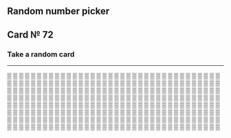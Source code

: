 ## Random number picker 

## Card № 72

### Take a random card
----
[▒](70.md) [▒](84.md) [▒](74.md) [▒](68.md) [▒](29.md) [▒](80.md) [▒](30.md) [▒](82.md) [▒](23.md) [▒](24.md) [▒](31.md) [▒](11.md) [▒](2.md) [▒](40.md) [▒](31.md) [▒](56.md) [▒](64.md) [▒](9.md) [▒](90.md) [▒](5.md) [▒](48.md) [▒](25.md) [▒](56.md) [▒](73.md) [▒](83.md) [▒](22.md) [▒](83.md) [▒](30.md) [▒](69.md) [▒](94.md) [▒](27.md) [▒](69.md) [▒](44.md) [▒](29.md) [▒](87.md) [▒](69.md) [▒](37.md) [▒](99.md) [▒](2.md) [▒](66.md) [▒](9.md) [▒](61.md) [▒](90.md) [▒](28.md) [▒](70.md) [▒](83.md) [▒](16.md) [▒](87.md) [▒](16.md) [▒](84.md) [▒](89.md) [▒](97.md) [▒](73.md) [▒](67.md) [▒](62.md) [▒](96.md) [▒](70.md) [▒](93.md) [▒](38.md) [▒](32.md) [▒](28.md) [▒](97.md) [▒](93.md) [▒](7.md) [▒](78.md) [▒](15.md) [▒](10.md) [▒](71.md) [▒](24.md) [▒](76.md) [▒](91.md) [▒](24.md) [▒](58.md) [▒](39.md) [▒](10.md) [▒](79.md) [▒](34.md) [▒](77.md) [▒](80.md) [▒](59.md) [▒](14.md) [▒](72.md) [▒](22.md) [▒](3.md) [▒](55.md) [▒](15.md) [▒](53.md) [▒](52.md) [▒](6.md) [▒](60.md) [▒](20.md) [▒](61.md) [▒](28.md) [▒](32.md) [▒](42.md) [▒](51.md) [▒](99.md) [▒](56.md) [▒](88.md) [▒](12.md) [▒](31.md) [▒](13.md) [▒](66.md) [▒](41.md) [▒](12.md) [▒](62.md) [▒](51.md) [▒](41.md) [▒](14.md) [▒](26.md) [▒](3.md) [▒](40.md) [▒](54.md) [▒](44.md) [▒](91.md) [▒](35.md) [▒](81.md) [▒](81.md) [▒](98.md) [▒](44.md) [▒](49.md) [▒](46.md) [▒](82.md) [▒](36.md) [▒](4.md) [▒](72.md) [▒](34.md) [▒](34.md) [▒](78.md) [▒](89.md) [▒](59.md) [▒](58.md) [▒](88.md) [▒](64.md) [▒](85.md) [▒](33.md) [▒](29.md) [▒](43.md) [▒](27.md) [▒](12.md) [▒](19.md) [▒](79.md) [▒](10.md) [▒](20.md) [▒](12.md) [▒](38.md) [▒](81.md) [▒](11.md) [▒](65.md) [▒](57.md) [▒](86.md) [▒](42.md) [▒](13.md) [▒](14.md) [▒](45.md) [▒](25.md) [▒](33.md) [▒](6.md) [▒](35.md) [▒](36.md) [▒](35.md) [▒](77.md) [▒](91.md) [▒](54.md) [▒](19.md) [▒](3.md) [▒](41.md) [▒](74.md) [▒](17.md) [▒](64.md) [▒](89.md) [▒](37.md) [▒](55.md) [▒](49.md) [▒](72.md) [▒](38.md) [▒](39.md) [▒](13.md) [▒](86.md) [▒](87.md) [▒](33.md) [▒](36.md) [▒](6.md) [▒](71.md) [▒](94.md) [▒](97.md) [▒](30.md) [▒](92.md) [▒](4.md) [▒](21.md) [▒](48.md) [▒](72.md) [▒](17.md) [▒](43.md) [▒](52.md) [▒](19.md) [▒](39.md) [▒](16.md) [▒](34.md) [▒](84.md) [▒](91.md) [▒](0.md) [▒](57.md) [▒](11.md) [▒](88.md) [▒](59.md) [▒](23.md) [▒](8.md) [▒](45.md) [▒](49.md) [▒](68.md) [▒](50.md) [▒](54.md) [▒](67.md) [▒](4.md) [▒](4.md) [▒](63.md) [▒](53.md) [▒](26.md) [▒](43.md) [▒](14.md) [▒](58.md) [▒](96.md) [▒](1.md) [▒](8.md) [▒](13.md) [▒](52.md) [▒](61.md) [▒](26.md) [▒](22.md) [▒](1.md) [▒](46.md) [▒](20.md) [▒](39.md) [▒](94.md) [▒](50.md) [▒](85.md) [▒](46.md) [▒](86.md) [▒](74.md) [▒](98.md) [▒](62.md) [▒](15.md) [▒](9.md) [▒](3.md) [▒](73.md) [▒](63.md) [▒](87.md) [▒](48.md) [▒](63.md) [▒](21.md) [▒](31.md) [▒](0.md) [▒](55.md) [▒](2.md) [▒](0.md) [▒](42.md) [▒](92.md) [▒](24.md) [▒](2.md) [▒](23.md) [▒](27.md) [▒](21.md) [▒](59.md) [▒](97.md) [▒](65.md) [▒](85.md) [▒](98.md) [▒](89.md) [▒](36.md) [▒](65.md) [▒](95.md) [▒](56.md) [▒](8.md) [▒](95.md) [▒](68.md) [▒](57.md) [▒](21.md) [▒](47.md) [▒](35.md) [▒](95.md) [▒](23.md) [▒](75.md) [▒](47.md) [▒](75.md) [▒](6.md) [▒](48.md) [▒](42.md) 